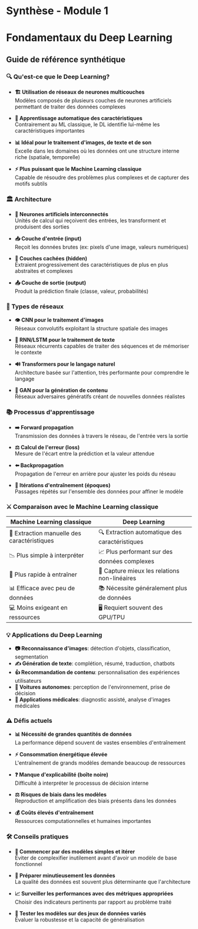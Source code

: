 # Synthèse - Module 1

# Fondamentaux du Deep Learning
## Guide de référence synthétique

### 🔍 Qu'est-ce que le Deep Learning?

- **🏗️ Utilisation de réseaux de neurones multicouches**  
  Modèles composés de plusieurs couches de neurones artificiels permettant de traiter des données complexes

- **🤖 Apprentissage automatique des caractéristiques**  
  Contrairement au ML classique, le DL identifie lui-même les caractéristiques importantes

- **📊 Idéal pour le traitement d'images, de texte et de son**  
  Excelle dans les domaines où les données ont une structure interne riche (spatiale, temporelle)

- **⚡ Plus puissant que le Machine Learning classique**  
  Capable de résoudre des problèmes plus complexes et de capturer des motifs subtils

### 🏛️ Architecture

- **🔌 Neurones artificiels interconnectés**  
  Unités de calcul qui reçoivent des entrées, les transforment et produisent des sorties

- **📥 Couche d'entrée (input)**  
  Reçoit les données brutes (ex: pixels d'une image, valeurs numériques)

- **🧩 Couches cachées (hidden)**  
  Extraient progressivement des caractéristiques de plus en plus abstraites et complexes

- **📤 Couche de sortie (output)**  
  Produit la prédiction finale (classe, valeur, probabilités)

### 🧩 Types de réseaux

- **👁️ CNN pour le traitement d'images**  
  Réseaux convolutifs exploitant la structure spatiale des images

- **📝 RNN/LSTM pour le traitement de texte**  
  Réseaux récurrents capables de traiter des séquences et de mémoriser le contexte

- **🔊 Transformers pour le langage naturel**  
  Architecture basée sur l'attention, très performante pour comprendre le langage

- **🎨 GAN pour la génération de contenu**  
  Réseaux adversaires génératifs créant de nouvelles données réalistes

### 📚 Processus d'apprentissage

- **➡️ Forward propagation**  
  Transmission des données à travers le réseau, de l'entrée vers la sortie

- **⚖️ Calcul de l'erreur (loss)**  
  Mesure de l'écart entre la prédiction et la valeur attendue

- **⬅️ Backpropagation**  
  Propagation de l'erreur en arrière pour ajuster les poids du réseau

- **🔄 Itérations d'entraînement (époques)**  
  Passages répétés sur l'ensemble des données pour affiner le modèle

### ⚔️ Comparaison avec le Machine Learning classique

| Machine Learning classique | Deep Learning |
|---------------------------|--------------|
| 🔧 Extraction manuelle des caractéristiques | 🔍 Extraction automatique des caractéristiques |
| 📉 Plus simple à interpréter | 📈 Plus performant sur des données complexes |
| 🚀 Plus rapide à entraîner | 🧠 Capture mieux les relations non-linéaires |
| 📊 Efficace avec peu de données | 📚 Nécessite généralement plus de données |
| 💻 Moins exigeant en ressources | 🖥️ Requiert souvent des GPU/TPU |

### 💡 Applications du Deep Learning

- **📷 Reconnaissance d'images**: détection d'objets, classification, segmentation
- **✍️ Génération de texte**: complétion, résumé, traduction, chatbots
- **👍 Recommandation de contenu**: personnalisation des expériences utilisateurs
- **🚗 Voitures autonomes**: perception de l'environnement, prise de décision
- **🏥 Applications médicales**: diagnostic assisté, analyse d'images médicales

### ⚠️ Défis actuels

- **📊 Nécessité de grandes quantités de données**  
  La performance dépend souvent de vastes ensembles d'entraînement

- **⚡ Consommation énergétique élevée**  
  L'entraînement de grands modèles demande beaucoup de ressources

- **❓ Manque d'explicabilité (boîte noire)**  
  Difficulté à interpréter le processus de décision interne

- **⚖️ Risques de biais dans les modèles**  
  Reproduction et amplification des biais présents dans les données

- **💰 Coûts élevés d'entraînement**  
  Ressources computationnelles et humaines importantes

### 🛠️ Conseils pratiques

- **🔄 Commencer par des modèles simples et itérer**  
  Éviter de complexifier inutilement avant d'avoir un modèle de base fonctionnel

- **🧹 Préparer minutieusement les données**  
  La qualité des données est souvent plus déterminante que l'architecture

- **📈 Surveiller les performances avec des métriques appropriées**  
  Choisir des indicateurs pertinents par rapport au problème traité

- **🧪 Tester les modèles sur des jeux de données variés**  
  Évaluer la robustesse et la capacité de généralisation